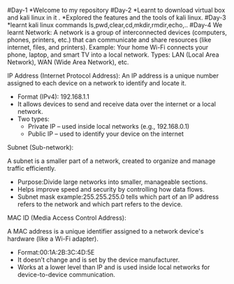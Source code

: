 #Day-1
*Welcome to my repository
#Day-2
 *Learnt to download virtual box and kali linux in it .
 *Explored the features and the tools of kali linux.
#Day-3
 *learnt kali linux commands ls,pwd,clear,cd,mkdir,rmdir,echo,..
#Day-4
 We learnt 
Network:
     A network is a group of interconnected devices (computers, phones, printers, etc.) that can communicate and share resources (like internet, files, and printers).
Example: Your home Wi-Fi connects your phone, laptop, and smart TV into a local network.
Types: LAN (Local Area Network), WAN (Wide Area Network), etc.

IP Address (Internet Protocol Address):
      An IP address is a unique number assigned to each device on a network to identify and locate it.
* Format (IPv4): 192.168.1.1
* It allows devices to send and receive data over the internet or a local network.
* Two types:
     * Private IP – used inside local networks (e.g., 192.168.0.1)
     * Public IP – used to identify your device on the internet

Subnet (Sub-network):

A subnet is a smaller part of a network, created to organize and manage traffic efficiently.

* Purpose:Divide large networks into smaller, manageable sections.
* Helps improve speed and security by controlling how data flows.
* Subnet mask example:255.255.255.0 tells which part of an IP address refers to the network and which part refers to the device.

MAC ID (Media Access Control Address):

A MAC address is a unique identifier assigned to a network device's hardware (like a Wi-Fi adapter).

* Format:00:1A:2B:3C:4D:5E
* It doesn’t change and is set by the device manufacturer.
* Works at a lower level than IP and is used inside local networks for device-to-device communication.

  

